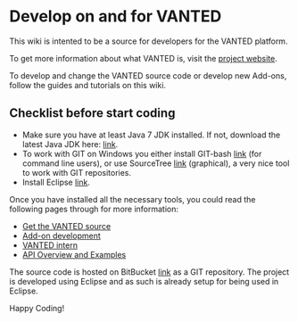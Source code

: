 # Develop on and for VANTED
This wiki is intented to be a source for developers for the VANTED platform. 

To get more information about what VANTED is, visit the [project website](https://www.cls.uni-konstanz.de/vanted/vanted/overview/).

To develop and change the VANTED source code or develop new Add-ons, follow the guides and tutorials on this wiki.

## Checklist before start coding
* Make sure you have at least Java 7 JDK installed. If not, download the latest Java JDK here: [link](http://www.oracle.com/technetwork/java/javase/downloads/index.html).
* To work with GIT on Windows you either install GIT-bash [link](https://msysgit.github.io/) (for command line users), or use SourceTree [link](https://www.sourcetreeapp.com/) (graphical), a very nice tool to work with GIT repositories. 
* Install Eclipse [link](http://www.eclipse.org/downloads/packages/eclipse-ide-java-developers/marsr).

Once you have installed all the necessary tools, you could read the following pages through for more information: 

* [Get the VANTED source](Sourcecode.md)
* [Add-on development](AddonDevelopment.md)
* [VANTED intern](VantedIntern.md)
* [API Overview and Examples](APIOverviewExamples.md)

The source code is hosted on BitBucket [link](https://bitbucket.org/vanted-dev/vanted) as a GIT repository. The project is developed using Eclipse and as such is already setup for being used in Eclipse. 


Happy Coding!